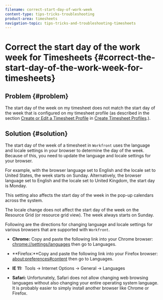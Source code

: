 ```yaml
---
filename: correct-start-day-of-work-week
content-type: tips-tricks-troubleshooting
product-area: timesheets
navigation-topic: tips-tricks-and-troubleshooting-timesheets
---
```





# Correct the start day of the work week for Timesheets {#correct-the-start-day-of-the-work-week-for-timesheets}



## Problem {#problem}

The start day of the week on my timesheet does not match the start day of the week that is configured on my timesheet profile (as described in the section [Create or Edit a Timesheet Profile](create-timesheet-profiles.md#creating-a-timesheet-profile) in [Create Timesheet Profiles](create-timesheet-profiles.md).).


## Solution {#solution}

The start day of the week of a timesheet in `Workfront` uses the language and locale settings in your browser to determine the day of the week. Because of this, you need to update the language and locale settings for your browser.&nbsp;


For example, with the browser language set to English and the locale set to United States, the week starts on Sunday. Alternatively, the browser language set to English and the locale set to United Kingdom, the start day is Monday.


This setting also affects the start day of the week in the pop-up calendars across the system.


The locale change does not affect the start day of the week on the Resource Grid (or resource grid view). The week always&nbsp;starts on&nbsp;Sunday.


Following are the directions for changing language and locale settings for various browsers that are supported with `Workfront`.



* **Chrome:**&nbsp;Copy and paste the following link into your Chrome browser: [chrome://settings/languages](chrome://settings/languages) then go to Languages.

* **Firefox:**Copy and paste the following link into your Firefox browser: [about:preferences#content](about:preferences#content) then go to Languages.

* **IE 11:** &nbsp;Tools -> Internet Options -> General -> Languages
* **Safari:** Unfortunately, Safari does not allow changing web browsing languages without also changing your entire operating system language. It is probably easier to simply install another browser like Chrome or Firefox.


&nbsp;
